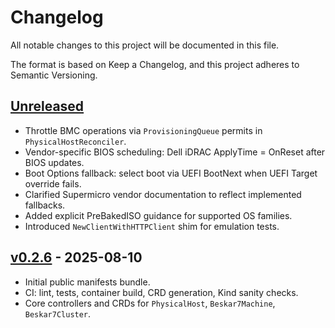 # Changelog

All notable changes to this project will be documented in this file.

The format is based on Keep a Changelog, and this project adheres to Semantic Versioning.

## [Unreleased]
- Throttle BMC operations via `ProvisioningQueue` permits in `PhysicalHostReconciler`.
- Vendor-specific BIOS scheduling: Dell iDRAC ApplyTime = OnReset after BIOS updates.
- Boot Options fallback: select boot via UEFI BootNext when UEFI Target override fails.
- Clarified Supermicro vendor documentation to reflect implemented fallbacks.
- Added explicit PreBakedISO guidance for supported OS families.
- Introduced `NewClientWithHTTPClient` shim for emulation tests.

## [v0.2.6] - 2025-08-10
- Initial public manifests bundle.
- CI: lint, tests, container build, CRD generation, Kind sanity checks.
- Core controllers and CRDs for `PhysicalHost`, `Beskar7Machine`, `Beskar7Cluster`.

[Unreleased]: https://github.com/wrkode/beskar7/compare/v0.2.6...HEAD
[v0.2.6]: https://github.com/wrkode/beskar7/releases/tag/v0.2.6

